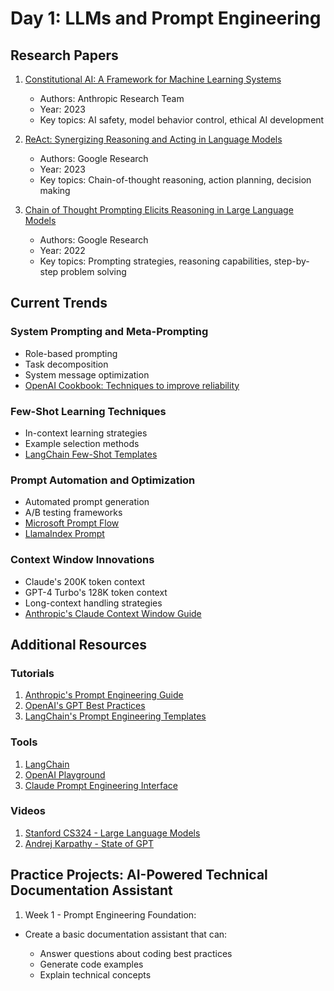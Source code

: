 # Day 1: LLMs and Prompt Engineering

## Research Papers
1. [Constitutional AI: A Framework for Machine Learning Systems](https://arxiv.org/abs/2212.08073)
   - Authors: Anthropic Research Team
   - Year: 2023
   - Key topics: AI safety, model behavior control, ethical AI development

2. [ReAct: Synergizing Reasoning and Acting in Language Models](https://arxiv.org/abs/2210.03629)
   - Authors: Google Research
   - Year: 2023
   - Key topics: Chain-of-thought reasoning, action planning, decision making

3. [Chain of Thought Prompting Elicits Reasoning in Large Language Models](https://arxiv.org/abs/2201.11903)
   - Authors: Google Research
   - Year: 2022
   - Key topics: Prompting strategies, reasoning capabilities, step-by-step problem solving

## Current Trends

### System Prompting and Meta-Prompting
- Role-based prompting
- Task decomposition
- System message optimization
- [OpenAI Cookbook: Techniques to improve reliability](https://github.com/openai/openai-cookbook)

### Few-Shot Learning Techniques
- In-context learning strategies
- Example selection methods
- [LangChain Few-Shot Templates](https://python.langchain.com/docs/how_to/few_shot_examples/)

### Prompt Automation and Optimization
- Automated prompt generation
- A/B testing frameworks
- [Microsoft Prompt Flow](https://github.com/microsoft/promptflow)
- [LlamaIndex Prompt](https://docs.llamaindex.ai/en/stable/module_guides/models/prompts/)

### Context Window Innovations
- Claude's 200K token context
- GPT-4 Turbo's 128K token context
- Long-context handling strategies
- [Anthropic's Claude Context Window Guide](https://docs.anthropic.com/claude/docs/introduction-to-claude)

## Additional Resources

### Tutorials
1. [Anthropic's Prompt Engineering Guide](https://docs.anthropic.com/claude/docs/introduction-to-prompt-design)
2. [OpenAI's GPT Best Practices](https://platform.openai.com/docs/guides/gpt-best-practices)
3. [LangChain's Prompt Engineering Templates](https://python.langchain.com/docs/modules/model_io/prompts/)

### Tools
1. [LangChain](https://github.com/langchain-ai/langchain)
2. [OpenAI Playground](https://platform.openai.com/playground)
3. [Claude Prompt Engineering Interface](https://claude.ai)

### Videos
1. [Stanford CS324 - Large Language Models](https://stanford-cs324.github.io/winter2022/)
2. [Andrej Karpathy - State of GPT](https://www.youtube.com/watch?v=bZQun8Y4L2A)

## Practice Projects: AI-Powered Technical Documentation Assistant
1. Week 1 - Prompt Engineering Foundation:

- Create a basic documentation assistant that can:

   - Answer questions about coding best practices
   - Generate code examples
   - Explain technical concepts
